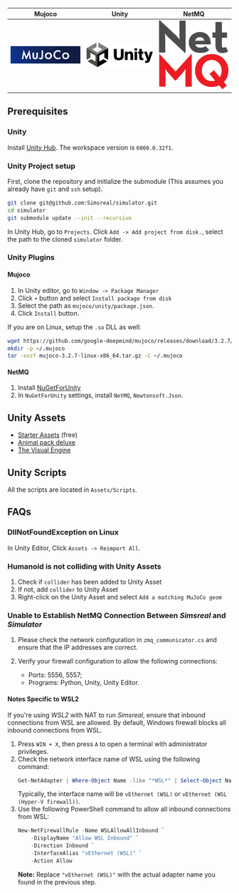 | Mujoco | Unity | NetMQ |
|:-:|:-:|:-:|
| <a href="https://github.com/google-deepmind/mujoco"><img src="./Assets/src/images.jpg" alt="mujoco" width="300"></a> | <a href="https://mujoco.readthedocs.io/en/stable/unity.html"><img src="./Assets/src/Unity_2021.svg" alt="unity" width="300"></a> | <a href="https://github.com/GlitchEnzo/NuGetForUnity"><img src="./Assets/src/8075215.png" alt="nuget" width="300"></a> |


## Prerequisites

### Unity
Install [Unity Hub](https://unity.com/download). The workspace version is `6000.0.32f1`.

### Unity Project setup
First, clone the repository and initialize the submodule (This assumes you already have `git` and `ssh` setup).
```bash
git clone git@github.com:Simsreal/simulator.git
cd simulator
git submodule update --init --recursive
```

In Unity Hub, go to `Projects`. Click `Add -> Add project from disk.`, select the path to the cloned `simulator` folder.

### Unity Plugins

#### Mujoco
1. In Unity editor, go to `Window -> Package Manager`
2. Click `+` button and select `Install package from disk`
3. Select the path as `mujoco/unity/package.json`.
4. Click `Install` button.

If you are on Linux, setup the `.so` DLL as well:
```bash
wget https://github.com/google-deepmind/mujoco/releases/download/3.2.7/mujoco-3.2.7-linux-x86_64.tar.gz
mkdir -p ~/.mujoco
tar -xvzf mujoco-3.2.7-linux-x86_64.tar.gz -C ~/.mujoco
```

#### NetMQ
1. Install [NuGetForUnity](https://github.com/GlitchEnzo/NuGetForUnity)
2. In `NuGetForUnity` settings, install `NetMQ`, `Newtonsoft.Json`.


## Unity Assets
* [Starter Assets](https://assetstore.unity.com/packages/essentials/starter-assets-thirdperson-updates-in-new-charactercontroller-pa-196526) (free)
* [Animal pack deluxe](https://assetstore.unity.com/packages/3d/characters/animals/animal-pack-deluxe-99702)
* [The Visual Engine](https://assetstore.unity.com/packages/tools/utilities/the-visual-engine-286827?srsltid=AfmBOooEvsmJ4lYwBSmDCvyxRAC9RLq3f43LRQoHwi4ART23U_QAzOFR)

## Unity Scripts
All the scripts are located in `Assets/Scripts`.

## FAQs
### DllNotFoundException on Linux
In Unity Editor, Click `Assets -> Reimport All`.

### Humanoid is not colliding with Unity Assets
1. Check if `collider` has been added to Unity Asset
2. If not, add `collider` to Unity Asset
3. Right-click on the Unity Asset and select `Add a matching MuJoCo geom`

### Unable to Establish NetMQ Connection Between *Simsreal* and *Simulator*

1. Please check the network configuration in `zmq_communicator.cs` and ensure that the IP addresses are correct.

2. Verify your firewall configuration to allow the following connections:
   - Ports: 5556, 5557;
   - Programs: Python, Unity, Unity Editor.

#### Notes Specific to WSL2
If you're using *WSL2* with NAT to run *Simsreal*, ensure that inbound connections from WSL are allowed. By default, Windows firewall blocks all inbound connections from WSL.

1. Press `WIN + X`, then press `A` to open a terminal with administrator privileges.
2. Check the network interface name of WSL using the following command:
   ```powershell
   Get-NetAdapter | Where-Object Name -like "*WSL*" | Select-Object Name
   ```
   Typically, the interface name will be `vEthernet (WSL)` or `vEthernet (WSL (Hyper-V firewall))`.
3. Use the following PowerShell command to allow all inbound connections from WSL:
	```powershell
	New-NetFirewallRule -Name WSLAllowAllInbound `
		-DisplayName "Allow WSL Inbound" `
		-Direction Inbound `
		-InterfaceAlias "vEthernet (WSL)" `
		-Action Allow
	```
	**Note:** Replace `"vEthernet (WSL)"` with the actual adapter name you found in the previous step.
